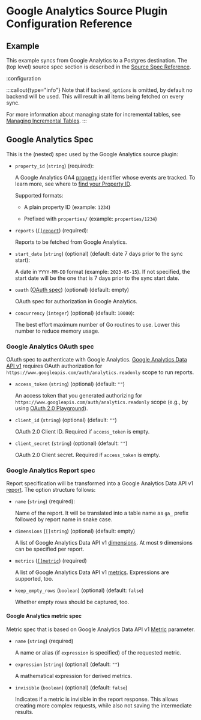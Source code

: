 # Google Analytics Source Plugin Configuration Reference

## Example

This example syncs from Google Analytics to a Postgres destination.
The (top level) source spec section is described in the [Source Spec Reference](/docs/reference/source-spec).

:configuration

:::callout{type="info"}
Note that if `backend_options` is omitted, by default no backend will be used.
This will result in all items being fetched on every sync.

For more information about managing state for incremental tables, see [Managing Incremental Tables](/docs/advanced-topics/managing-incremental-tables).
:::

## Google Analytics Spec

This is the (nested) spec used by the Google Analytics source plugin:

- `property_id` (`string`) (required):

  A Google Analytics GA4 [property](https://support.google.com/analytics/answer/9304153#property) identifier whose events are tracked.
  To learn more, see where to [find your Property ID](https://developers.google.com/analytics/devguides/reporting/data/v1/property-id).

  Supported formats:

  - A plain property ID (example: `1234`)

  - Prefixed with `properties/` (example: `properties/1234`)

- `reports` ([`[]report`](#google-analytics-report-spec)) (required):

  Reports to be fetched from Google Analytics.

- `start_date` (`string`) (optional) (default: date 7 days prior to the sync start):

  A date in `YYYY-MM-DD` format (example: `2023-05-15`).
  If not specified, the start date will be the one that is 7 days prior to the sync start date.

- `oauth` ([OAuth spec](#google-analytics-oauth-spec)) (optional) (default: empty)

  OAuth spec for authorization in Google Analytics.

- `concurrency` (`integer`) (optional) (default: `10000`):

  The best effort maximum number of Go routines to use.
  Lower this number to reduce memory usage.

### Google Analytics OAuth spec

OAuth spec to authenticate with Google Analytics.
[Google Analytics Data API v1](https://developers.google.com/analytics/devguides/reporting/data/v1)
requires OAuth authorization for `https://www.googleapis.com/auth/analytics.readonly` scope to run reports.

- `access_token` (`string`) (optional) (default: `""`)

  An access token that you generated authorizing for `https://www.googleapis.com/auth/analytics.readonly` scope
  (e.g., by using [OAuth 2.0 Playground](https://developers.google.com/oauthplayground/)).

- `client_id` (`string`) (optional) (default: `""`)

  OAuth 2.0 Client ID.
  Required if `access_token` is empty.

- `client_secret` (`string`) (optional) (default: `""`)

  OAuth 2.0 Client secret.
  Required if `access_token` is empty.

### Google Analytics Report spec

Report specification will be transformed into a Google Analytics Data API v1
[report](https://developers.google.com/analytics/devguides/reporting/data/v1/basics#reports).
The option structure follows:

- `name` (`string`) (required):

  Name of the report.
  It will be translated into a table name as `ga_` prefix followed by report name in snake case.

- `dimensions` (`[]string`) (optional) (default: empty)

  A list of Google Analytics Data API v1 [dimensions](https://developers.google.com/analytics/devguides/reporting/data/v1/api-schema#dimensions).
  At most `9` dimensions can be specified per report.

- `metrics` ([`[]metric`](#google-analytics-metric-spec)) (required)

  A list of Google Analytics Data API v1 [metrics](https://developers.google.com/analytics/devguides/reporting/data/v1/api-schema#metrics).
  Expressions are supported, too.

- `keep_empty_rows` (`boolean`) (optional) (default: `false`)

  Whether empty rows should be captured, too.

#### Google Analytics metric spec

Metric spec that is based on Google Analytics Data API v1
[Metric](https://developers.google.com/analytics/devguides/reporting/data/v1/rest/v1beta/Metric) parameter.

- `name` (`string`) (required)

  A name or alias (if `expression` is specified) of the requested metric.

- `expression` (`string`) (optional) (default: `""`)

  A mathematical expression for derived metrics.

- `invisible` (`boolean`) (optional) (default: `false`)

  Indicates if a metric is invisible in the report response.
  This allows creating more complex requests, while also not saving the intermediate results.
